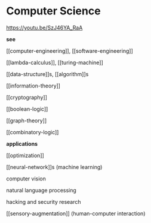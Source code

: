 # Computer Science

<https://youtu.be/SzJ46YA_RaA>

**see**

[[computer-engineering]], [[software-engineering]]

[[lambda-calculus]], [[turing-machine]]

[[data-structure]]s, [[algorithm]]s

[[information-theory]]

[[cryptography]]

[[boolean-logic]]

[[graph-theory]]

[[combinatory-logic]]

**applications**

[[optimization]]

[[neural-network]]s (machine learning)

computer vision

natural language processing

hacking and security research

[[sensory-augmentation]] (human-computer interaction)
